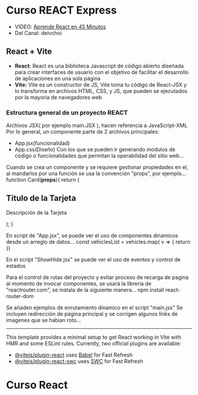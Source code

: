 # Curso REACT Express
* VIDEO: [Aprende React en 45 Minutos](https://www.youtube.com/watch?v=PWF5SgnNdp4)
* Del Canal: deivchoi

## React + Vite
- **React:** React es una biblioteca Javascript de código abierto diseñada para crear interfaces de usuario con el objetivo de facilitar el desarrollo de aplicaciones en una sola página
- **Vite:** Vite es un constructor de JS, Vite toma tu código de React-JSX y lo transforma en archivos HTML, CSS, y JS, que pueden se ejecutados por la mayoria de navegadores web

### Estructura general de un proyecto REACT
Archivos JSX( por ejemplo main.JSX ), hacen referencia a JavaScript-XML
Por lo general, un componente parte de 2 archivos principales:
- App.jsx(funcionalidad)
- App.css(Diseño)
Con los que se pueden ir generando modulos de código o funcionalidades que permitan la operabilidad del sitio web...

Cuando se crea un componente y se requiere gestionar propiedades en el, al mandarlos por una función se usa la convención "props", por ejemplo...
      function Card(**props**){
      return ( <ELEMENTO clasName="Card">
         <h2>Titulo de la Tarjeta</h2>
         <p>Descripción de la Tarjeta</p>
      </ELEMENTO>);
      }

En script de "App.jsx", se puede ver el uso de componentes dinamicos desde un arreglo de datos...
      const vehiclesList = vehicles.map( v => {
          return <Card title={v.name} description={v.description} />
      })

En el script "ShowHide.jsx" se puede ver el uso de eventos y control de estados

Para el control de rutas del proyecto y evitar proceso de recarga de pagina al momento de invocar componentes, se usará la libreria de "reactrouter.com", se instala de la siguiente manera...
    npm install react-router-dom

Se añaden ejemplos de enrutamiento dinamico en el script "main.jsx"
Se incluyen redirección de página principal y se corrigen algunos links de imagenes que se habian roto...

---------------------------------------------------------------------------------------------
This template provides a minimal setup to get React working in Vite with HMR and some ESLint rules.
Currently, two official plugins are available:
- [@vitejs/plugin-react](https://github.com/vitejs/vite-plugin-react/blob/main/packages/plugin-react/README.md) uses [Babel](https://babeljs.io/) for Fast Refresh
- [@vitejs/plugin-react-swc](https://github.com/vitejs/vite-plugin-react-swc) uses [SWC](https://swc.rs/) for Fast Refresh
# Curso React

